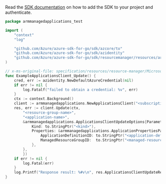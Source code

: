 Read the [SDK documentation](https://github.com/Azure/azure-sdk-for-go/blob/sdk%2Fresourcemanager%2Fresources%2Farmmanagedapplications%2Fv0.2.0/sdk/resourcemanager/resources/armmanagedapplications/README.md) on how to add the SDK to your project and authenticate.

```go
package armmanagedapplications_test

import (
	"context"
	"log"

	"github.com/Azure/azure-sdk-for-go/sdk/azcore/to"
	"github.com/Azure/azure-sdk-for-go/sdk/azidentity"
	"github.com/Azure/azure-sdk-for-go/sdk/resourcemanager/resources/armmanagedapplications"
)

// x-ms-original-file: specification/resources/resource-manager/Microsoft.Solutions/stable/2018-06-01/examples/updateApplication.json
func ExampleApplicationsClient_Update() {
	cred, err := azidentity.NewDefaultAzureCredential(nil)
	if err != nil {
		log.Fatalf("failed to obtain a credential: %v", err)
	}
	ctx := context.Background()
	client := armmanagedapplications.NewApplicationsClient("<subscription-id>", cred, nil)
	res, err := client.Update(ctx,
		"<resource-group-name>",
		"<application-name>",
		&armmanagedapplications.ApplicationsClientUpdateOptions{Parameters: &armmanagedapplications.ApplicationPatchable{
			Kind: to.StringPtr("<kind>"),
			Properties: &armmanagedapplications.ApplicationPropertiesPatchable{
				ApplicationDefinitionID: to.StringPtr("<application-definition-id>"),
				ManagedResourceGroupID:  to.StringPtr("<managed-resource-group-id>"),
			},
		},
		})
	if err != nil {
		log.Fatal(err)
	}
	log.Printf("Response result: %#v\n", res.ApplicationsClientUpdateResult)
}
```

